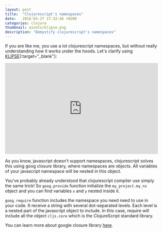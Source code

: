 ```yaml
---
layout: post
title:  "Clojurescript's namespaces"
date:   2016-03-27 17:32:46 +0200
categories: clojure
thumbnail: assets/klipse.png
description: "Demystify clojurescript's namespaces"
---
```


If you are like me, you use a lot clojurescript namespaces, but without really understanding how it works under the hoods.
Let's clarify using [KLIPSE][app-url]{:target="_blank"}:

<iframe frameborder="0" width="100%" height="300px"
    src="http://app.klipse.tech/?cljs_in=(ns%20my-project.my-ns)%0A%0A(def%20x%201)%0A(def%20y%202)&js_only=1">
</iframe>

As you know, javascript doesn't support namespaces, clojurescript solves this using goog closure library, where namespaces are objects.
All variables of your javascript namespace will be nested in this object.

You've probably already understood that clojurescript compiler use simply the same trick! 
So `goog.provide` function initialize the `my_project.my_ns` object and you can find variables `x` and `y` nested inside it. 

`goog.require` function includes the namespace you need need to use in your code. It receive a string with several dot-separated levels. Each level is a nested part of the javascript object to include. In this case, require will include all the object `cljs.core` which is the ClojureScript standard library.

You can learn more about google closure library [here](https://developers.google.com/closure/library/docs/gettingstarted#hello-closure).

[app-url]: http://app.klipse.tech